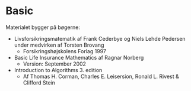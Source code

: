 # Basic <br />

Materialet bygger på bøgerne: <br />
- Livsforsikringsmatematik af Frank Cederbye og Niels Lehde Pedersen under medvirken af Torsten Brovang
    - Forsikringshøjskolens Forlag 1997
- Basic Life Insurance Mathematics af Ragnar Norberg
    - Version: September 2002
- Introduction to Algorithms 3. edition
    - Af Thomas H. Corman, Charles E. Leisersion, Ronald L. Rivest & Clifford Stein 
 <br /> <br />
